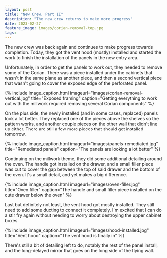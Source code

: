 ```yaml
---
layout: post
title: "New Crew, Part II"
description: "The new crew returns to make more progress"
date: 2023-02-27
feature_image: images/corian-removal-top.jpg
tags: 
---
```


The new crew was back again and continues to make progress towards completion. Today, they got the vent hood (mostly) installed and started the work to finish the installation of the panels in the new entry area.

<!--more-->

Unfortunately, in order to get the panels to work out, they needed to remove some of the Corian. There was a piece installed under the cabinets that wasn't in the same plane as another piece, and then a second vertical piece that wasn't going to cover the exposed edge of the perforated panel.

{% include image_caption.html imageurl="images/corian-removal-vertical.jpg" title="Exposed framing" caption="Getting everything to work out with the millwork required removing several Corian components" %}

On the plus side, the newly installed (and in some cases, replaced) panels look a lot better. They replaced one of the pieces above the shelves so the pattern works, and another couple pieces on the other wall that didn't line up either. There are still a few more pieces that should get installed tomorrow.

{% include image_caption.html imageurl="images/panels-remediated.jpg" title="Remediated panels" caption="The panels are looking a lot better" %}

Continuing on the millwork theme, they did some additional detailing around the oven. The handle got installed on the drawer, and a small filler piece was cut to cover the gap between the top of said drawer and the bottom of the oven. It's a small detail, and yet makes a big difference.

{% include image_caption.html imageurl="images/oven-filler.jpg" title="Oven filler" caption="The handle and small filler piece installed on the cute drawer below the oven" %}

Last but definitely not least, the vent hood got mostly installed. They still need to add some ducting to connect it completely. I'm excited that I can do a stir fry again without needing to worry about destroying the upper cabinet boxes.

{% include image_caption.html imageurl="images/hood-installed.jpg" title="Vent hood" caption="The vent hood is finally in" %}

There's still a bit of detailing left to do, notably the rest of the panel install, and the long-delayed mirror that goes on the long side of the flying wall.

